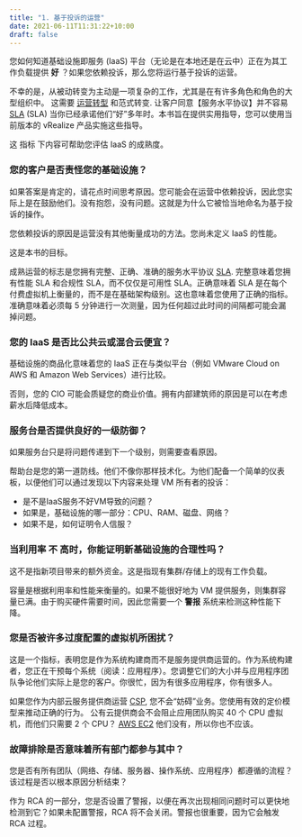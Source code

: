```yaml
---
title: "1. 基于投诉的运营"
date: 2021-06-11T11:31:22+10:00
draft: false
---
```


您如何知道基础设施即服务 (IaaS) 平台（无论是在本地还是在云中）正在为其工作负载提供 **好** ？如果您依赖投诉，那么您将运行基于投诉的运营。

不幸的是，从被动转变为主动是一项复杂的工作，尤其是在有许多角色和角色的大型组织中。 这需要 [运营转型](https://www.vmware.com/content/dam/digitalmarketing/vmware/en/pdf/files/pdf/services/vmware-operations-transformation-services.pdf) 和范式转变. 让客户同意【服务水平协议】并不容易 [SLA](/operations-management/chapter-1-overview/1.1.7-service-level-agreement/) (SLA) 当你已经承诺他们“好”多年时。本书旨在提供实用指导，您可以使用当前版本的 vRealize 产品实施这些指导。

这 指标 下内容可帮助您评估 IaaS 的成熟度。

### 您的客户是否责怪您的基础设施？

如果答案是肯定的，请花点时间思考原因。您可能会在运营中依赖投诉，因此您实际上是在鼓励他们。没有抱怨，没有问题。这就是为什么它被恰当地命名为基于投诉的操作。

您依赖投诉的原因是运营没有其他衡量成功的方法。您尚未定义 IaaS 的性能。

这是本书的目标。

成熟运营的标志是您拥有完整、正确、准确的服务水平协议 [SLA](/zh/operations-management/chapter-1-overview/1.1.7-service-level-agreement/). 完整意味着您拥有性能 SLA 和合规性 SLA，而不仅仅是可用性 SLA。正确意味着 SLA 是在每个付费虚拟机上衡量的，而不是在基础架构级别。这也意味着您使用了正确的指标。准确意味着必须每 5 分钟进行一次测量，因为任何超过此时间的间隔都可能会漏掉问题。

### 您的 IaaS 是否比公共云或混合云便宜？

基础设施的商品化意味着您的 IaaS 正在与类似平台（例如 VMware Cloud on AWS 和 Amazon Web Services）进行比较。

否则，您的 CIO 可能会质疑您的商业价值。拥有内部建筑师的原因是可以在考虑薪水后降低成本。

### 服务台是否提供良好的一级防御？

如果服务台只是将问题传递到下一个级别，则需要查看原因。

帮助台是您的第一道防线。他们不像你那样技术化。为他们配备一个简单的仪表板，以便他们可以通过发现以下内容来处理 VM 所有者的投诉：

- 是不是IaaS服务不好VM导致的问题？
- 如果是，基础设施的哪一部分：CPU、RAM、磁盘、网络？
- 如果不是，如何证明令人信服？

### 当利用率 **不** 高时，你能证明新基础设施的合理性吗？

这不是指新项目带来的额外资金。这是指现有集群/存储上的现有工作负载。

容量是根据利用率和性能来衡量的。如果不能很好地为 VM 提供服务，则集群容量已满。由于购买硬件需要时间，因此您需要一个 **警报** 系统来检测这种性能下降。

### 您是否被许多过度配置的虚拟机所困扰？

这是一个指标，表明您是作为系统构建商而不是服务提供商运营的。作为系统构建者，您正在干预每个系统（阅读：应用程序）。您调整它们的大小并与应用程序团队争论他们实际上是您的客户。你很忙，因为有很多应用程序，你有很多人。

如果您作为内部云服务提供商运营 [CSP](https://itlaw.wikia.org/wiki/Cloud_service_provider), 您不会“妨碍”业务。您使用有效的定价模型来推动正确的行为。 公有云提供商会不会阻止应用团队购买 40 个 CPU 虚拟机，而他们只需要 2 个 CPU？  [AWS EC2](https://aws.amazon.com/ec2/?ec2-whats-new.sort-by=item.additionalFields.postDateTime&ec2-whats-new.sort-order=desc) 他们没有，所以你也不应该。

### 故障排除是否意味着所有部门都参与其中？

您是否有所有团队（网络、存储、服务器、操作系统、应用程序）都遵循的流程？该过程是否以根本原因分析结束？

作为 RCA 的一部分，您是否设置了警报，以便在再次出现相同问题时可以更快地检测到它？如果未配置警报，RCA 将不会关闭。警报也很重要，因为它会触发 RCA 过程。
